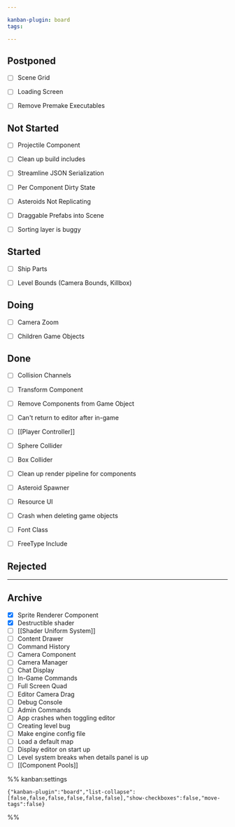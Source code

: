 ```yaml
---

kanban-plugin: board
tags: 

---
```


## Postponed

- [ ] Scene Grid
- [ ] Loading Screen
- [ ] Remove Premake Executables


## Not Started

- [ ] Projectile Component
- [ ] Clean up build includes
- [ ] Streamline JSON Serialization
- [ ] Per Component Dirty State
- [ ] Asteroids Not Replicating
- [ ] Draggable Prefabs into Scene
- [ ] Sorting layer is buggy


## Started

- [ ] Ship Parts
- [ ] Level Bounds (Camera Bounds, Killbox)


## Doing

- [ ] Camera Zoom
- [ ] Children Game Objects


## Done

- [ ] Collision Channels
- [ ] Transform Component
- [ ] Remove Components from Game Object
- [ ] Can't return to editor after in-game
- [ ] [[Player Controller]]
- [ ] Sphere Collider
- [ ] Box Collider
- [ ] Clean up render pipeline for components
- [ ] Asteroid Spawner
- [ ] Resource UI
- [ ] Crash when deleting game objects
- [ ] Font Class
- [ ] FreeType Include


## Rejected



***

## Archive

- [x] Sprite Renderer Component
- [x] Destructible shader
- [ ] [[Shader Uniform System]]
- [ ] Content Drawer
- [ ] Command History
- [ ] Camera Component
- [ ] Camera Manager
- [ ] Chat Display
- [ ] In-Game Commands
- [ ] Full Screen Quad
- [ ] Editor Camera Drag
- [ ] Debug Console
- [ ] Admin Commands
- [ ] App crashes when toggling editor
- [ ] Creating level bug
- [ ] Make engine config file
- [ ] Load a default map
- [ ] Display editor on start up
- [ ] Level system breaks when details panel is up
- [ ] [[Component Pools]]

%% kanban:settings
```
{"kanban-plugin":"board","list-collapse":[false,false,false,false,false,false],"show-checkboxes":false,"move-tags":false}
```
%%